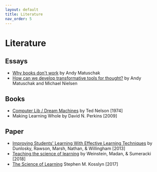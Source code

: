 ```yaml
---
layout: default
title: Literature
nav_order: 5
---
```


#  Literature 



## Essays

* [Why books don't work](https://andymatuschak.org/books/) by Andy Matuschak
* [How can we develop transformative tools for thought?](https://numinous.productions/ttft/) by Andy Matuschak and Michael Nielsen

## Books

* [Computer Lib / Dream Machines](http://scripting.com/images/2017/12/16/ComputerLibDreamMachines1stEdition.pdf) by Ted Nelson [1974]
* Making Learning Whole by David N. Perkins [2009]

## Paper

* [Improving Students' Learning With Effective Learning Techniques](https://pcl.sitehost.iu.edu/rgoldsto/courses/dunloskyimprovinglearning.pdf) by Dunlosky, Rawson, Marsh, Nathan, & Willingham [2013]
* [Teaching the science of learning](https://www.researchgate.net/publication/321667981_Teaching_the_science_of_learning) by Weinstein, Madan, & Sumeracki [2018]
* [The Science of Learning](https://course-resources.minerva.kgi.edu/uploaded_files/mke/00069173-9345/kosslyn--s.--2017-.-the-science-of-learning.pdf) Stephen M. Kosslyn [2017]


